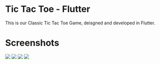 # Tic Tac Toe - Flutter
This is our Classic Tic Tac Toe Game, deisgned and developed in Flutter.

# Screenshots
<img src="https://github.com/rawat-divyanshu/Tic-Tac-Toe-Flutter/blob/master/screenshots/Screenshot_2020-09-21-02-59-21-39_fa7fe5e106840312929130dcd7bc60e3.png?raw=true" />
<img src="https://github.com/rawat-divyanshu/Tic-Tac-Toe-Flutter/blob/master/screenshots/Screenshot_2020-09-21-02-59-27-00_fa7fe5e106840312929130dcd7bc60e3.png?raw=true" />
<img src="https://github.com/rawat-divyanshu/Tic-Tac-Toe-Flutter/blob/master/screenshots/Screenshot_2020-09-21-02-59-36-54_fa7fe5e106840312929130dcd7bc60e3.png?raw=true" />
<img src="https://github.com/rawat-divyanshu/Tic-Tac-Toe-Flutter/blob/master/screenshots/Screenshot_2020-09-21-02-59-47-51_fa7fe5e106840312929130dcd7bc60e3.png?raw=true" />
